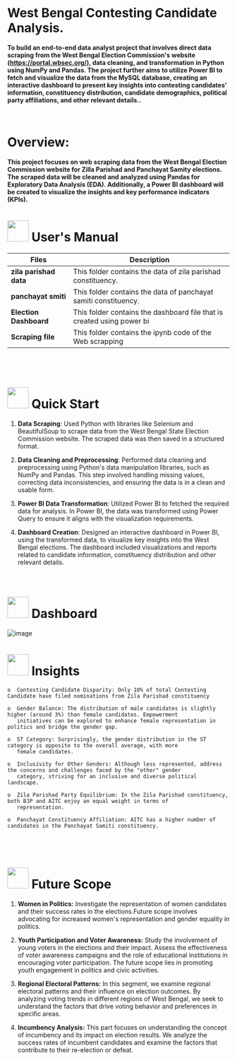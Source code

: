 # 
# <h> **West Bengal Contesting Candidate Analysis.** </h>

**To build an end-to-end data analyst project that involves direct data scraping from the West Bengal Election Commission's website (https://portal.wbsec.org/), data cleaning, and transformation in Python using NumPy and Pandas. The project further aims to utilize Power BI to fetch and visualize the data from the MySQL database, creating an interactive dashboard to present key insights into contesting candidates' information, constituency distribution, candidate demographics, political party affiliations, and other relevant details..**

<br> 

# **Overview:**

**This project focuses on web scraping data from the West Bengal Election Commission website for Zilla Parishad and Panchayat Samity elections. The scraped data will be cleaned and analyzed using Pandas for Exploratory Data Analysis (EDA). Additionally, a Power BI dashboard will be created to visualize the insights and key performance indicators (KPIs).**



# <img src="https://user-images.githubusercontent.com/106439762/181935629-b3c47bd3-77fb-4431-a11c-ff8ba0942b63.gif" width="48" height="48"> **User's Manual**

| Files| Description |
| -------------   | ------------- |
| **zila parishad data**  | This folder contains the data of zila parishad constituency.  |
| **panchayat smiti** | This folder contains the data of panchayat samiti constituency. |
| **Election Dashboard**  | This folder contains the dashboard file that is created using power bi |
| **Scraping file** | This folder contains the ipynb code of the Web scrapping |

<br>

<br>

# <img src="https://user-images.githubusercontent.com/106439762/181937125-2a4b22a3-f8a9-4226-bbd3-df972f9dbbc4.gif" width="48" height="48" > Quick Start

1. **Data Scraping**: Used Python with libraries like Selenium and BeautifulSoup to scrape data from the West Bengal State Election Commission website. The scraped data was then saved in a structured format.

2. **Data Cleaning and Preprocessing**: Performed data cleaning and preprocessing using Python's data manipulation libraries, such as NumPy and Pandas. This step involved handling missing values, correcting data inconsistencies, and ensuring the data is in a clean and usable form.

3. **Power BI Data Transformation**: Utilized Power BI to fetched the required data for analysis. In Power BI, the data was transformed using Power Query to ensure it aligns with the visualization requirements.

4. **Dashboard Creation**: Designed an interactive dashboard in Power BI, using the transformed data, to visualize key insights into the West Bengal elections. The dashboard included visualizations and reports related to candidate information, constituency distribution and other relevant details.
    
<br>

#  <img src="https://user-images.githubusercontent.com/108053296/185756908-fbb62168-d923-48f2-992f-b8e2fde848fe.gif" width="48" height="48" > Dashboard
![image](https://github.com/Swati-Latta/Election_Data_Analysis/assets/134490572/66ca9001-4844-45f1-a3d1-f23b2849e804)
<br>

# <img src=https://user-images.githubusercontent.com/106439762/178428775-03d67679-9aa4-4b08-91e9-6eb6ed8faf66.gif  width="48" height="48"> Insights 
   
    o  Contesting Candidate Disparity: Only 10% of total Contesting Candidate have filed nominations from Zila Parishad constituency  
    
    o  Gender Balance: The distribution of male candidates is slightly higher (around 3%) than female candidates. Empowerment 
       initiatives can be explored to enhance female representation in politics and bridge the gender gap.
     
    o  ST Category: Surprisingly, the gender distribution in the ST category is opposite to the overall average, with more
       female candidates. 
    
    o  Inclusivity for Other Genders: Although less represented, address the concerns and challenges faced by the "other" gender 
       category, striving for an inclusive and diverse political landscape.
    
    o  Zila Parishad Party Equilibrium: In the Zila Parishad constituency, both BJP and AITC enjoy an equal weight in terms of 
       representation. 
    
    o  Panchayat Constituency Affiliation: AITC has a higher number of candidates in the Panchayat Samiti constituency. 
   <br>
   <br>

     
   #  <img src=https://user-images.githubusercontent.com/106439762/178803205-47a08ce7-2187-4f96-b301-a2b68690619a.gif width="48" height="48" > Future Scope
   
1.  **Women in Politics:** Investigate the representation of women candidates and their success rates in the elections.Future scope involves advocating for increased women's representation and gender equality in politics.

2.  **Youth Participation and Voter Awareness:** Study the involvement of young voters in the elections and their impact. Assess the effectiveness of voter awareness campaigns and the role of educational institutions in encouraging voter participation. The future scope lies in promoting youth engagement in politics and civic activities.

3.  **Regional Electoral Patterns:** In this segment, we examine regional electoral patterns and their influence on election outcomes. By analyzing voting trends in different regions of West Bengal, we seek to understand the factors that drive voting behavior and preferences in specific areas.

4.  **Incumbency Analysis:** This part focuses on understanding the concept of incumbency and its impact on election results. We analyze the success rates of incumbent candidates and examine the factors that contribute to their re-election or defeat.
